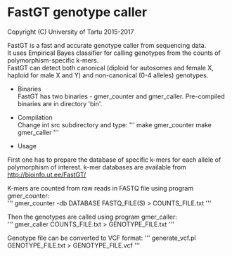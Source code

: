 # FastGT genotype caller
Copyright (C) University of Tartu 2015-2017  
  
FastGT is a fast and accurate genotype caller from sequencing data.  
It uses Empirical Bayes classifier for calling genotypes from the counts of polymorphism-specific k-mers.  
FastGT can detect both canonical (diploid for autosomes and female X, haploid for male X and Y) and
non-canonical (0-4 alleles) genotypes.  
  
* Binaries  
FastGT has two binaries - gmer_counter and gmer_caller. Pre-compiled binaries are in directory 'bin'.  
  
* Compilation  
Change int src subdirectory and type:
'''
make gmer_counter
make gmer_caller
'''

* Usage

First one has to prepare the database of specific k-mers for each allele of polymorphism of interest.
k-mer databases are available from http://bioinfo.ut.ee/FastGT/  
  
K-mers are counted from raw reads in FASTQ file using program gmer_counter:  
'''
gmer_counter -db DATABASE FASTQ_FILE(S) > COUNTS_FILE.txt
'''
  
Then the genotypes are called using program gmer_caller:  
'''
gmer_caller COUNTS_FILE.txt > GENOTYPE_FILE.txt
'''

Genotype file can be converted to VCF format:
'''
generate_vcf.pl GENOTYPE_FILE.txt > GENOTYPE_FILE.vcf
'''